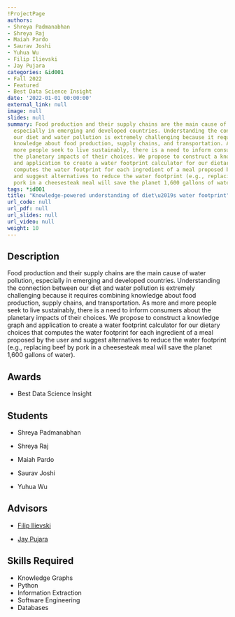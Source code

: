 ```yaml
---
!ProjectPage
authors:
- Shreya Padmanabhan
- Shreya Raj
- Maiah Pardo
- Saurav Joshi
- Yuhua Wu
- Filip Ilievski
- Jay Pujara
categories: &id001
- Fall 2022
- Featured
- Best Data Science Insight
date: '2022-01-01 00:00:00'
external_link: null
image: null
slides: null
summary: Food production and their supply chains are the main cause of water pollution,
  especially in emerging and developed countries. Understanding the connection between
  our diet and water pollution is extremely challenging because it requires combining
  knowledge about food production, supply chains, and transportation. As more and
  more people seek to live sustainably, there is a need to inform consumers about
  the planetary impacts of their choices. We propose to construct a knowledge graph
  and application to create a water footprint calculator for our dietary choices that
  computes the water footprint for each ingredient of a meal proposed by the user
  and suggest alternatives to reduce the water footprint (e.g., replacing beef by
  pork in a cheesesteak meal will save the planet 1,600 gallons of water).
tags: *id001
title: "Knowledge-powered understanding of diet\u2019s water footprint"
url_code: null
url_pdf: null
url_slides: null
url_video: null
weight: 10
---
```

## Description

Food production and their supply chains are the main cause of water pollution, especially in emerging and developed countries. Understanding the connection between our diet and water pollution is extremely challenging because it requires combining knowledge about food production, supply chains, and transportation. As more and more people seek to live sustainably, there is a need to inform consumers about the planetary impacts of their choices. We propose to construct a knowledge graph and application to create a water footprint calculator for our dietary choices that computes the water footprint for each ingredient of a meal proposed by the user and suggest alternatives to reduce the water footprint (e.g., replacing beef by pork in a cheesesteak meal will save the planet 1,600 gallons of water).



## Awards
* Best Data Science Insight





## Students

* Shreya Padmanabhan

* Shreya Raj

* Maiah Pardo

* Saurav Joshi

* Yuhua Wu

## Advisors

* [Filip Ilievski](../../../author/filip-ilievski)

* [Jay Pujara](../../../author/jay-pujara)

## Skills Required


* Knowledge Graphs
* Python
* Information Extraction
* Software Engineering
* Databases